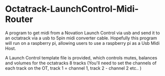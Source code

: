 # Octatrack-LaunchControl-Midi-Router

A program to get midi from a Novation Launch Control via usb and send it to an octatrack via a usb to 5pin midi converter cable.
Hopefully this program will run on a raspberry pi, allowing users to use a raspberry pi as a Usb Midi Host.

A Launch Control template file is provided, which controls mutes, balances and volumes for the octatracks 8 tracks 
(You'll need to set the channels of each track on the OT, track 1 = channel 1, track 2 - channel 2 etc.. )
